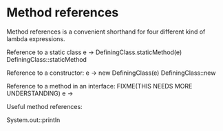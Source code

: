 Method references
===

Method references is a convenient shorthand for four different kind of lambda expressions.

Reference to a static class
e -> DefiningClass.staticMethod(e)
DefiningClass::staticMethod

Reference to a constructor:
e -> new DefiningClass(e)
DefiningClass::new

Reference to a method in an interface: FIXME(THIS NEEDS MORE UNDERSTANDING)
e -> 



Useful method references:

System.out::println